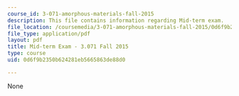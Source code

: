 ```yaml
---
course_id: 3-071-amorphous-materials-fall-2015
description: This file contains information regarding Mid-term exam.
file_location: /coursemedia/3-071-amorphous-materials-fall-2015/0d6f9b2350b624281eb5665863de88d0_MIT3_071F14_Exam_I.pdf
file_type: application/pdf
layout: pdf
title: Mid-term Exam - 3.071 Fall 2015
type: course
uid: 0d6f9b2350b624281eb5665863de88d0

---
```

None
